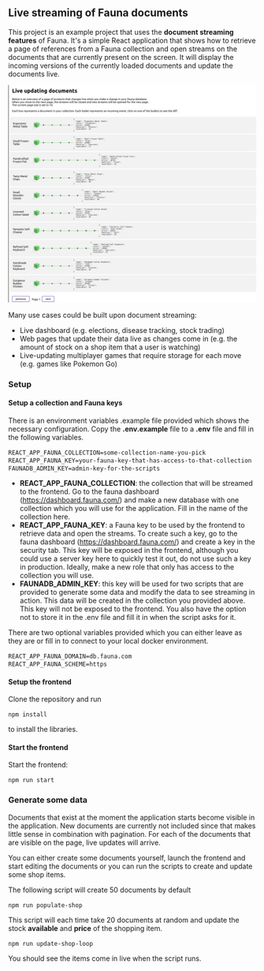 ## Live streaming of Fauna documents

This project is an example project that uses the **document streaming features** of Fauna. It's a simple React application that shows how to retrieve a page of references from a Fauna collection and open streams on the documents that are currently present on the screen. It will display the incoming versions of the currently loaded documents and update the documents live.

![alt text](https://github.com/fauna-brecht/fauna-streaming-example/blob/main/public/example.png?raw=true)

Many use cases could be built upon document streaming:

* Live dashboard (e.g. elections, disease tracking, stock trading)
* Web pages that update their data live as changes come in (e.g. the amount of stock on a shop item that a user is watching)
* Live-updating multiplayer games that require storage for each move (e.g. games like Pokemon Go)

### Setup

#### Setup a collection and Fauna keys

There is an environment variables .example file provided which shows the necessary configuration. Copy the **.env.example** file to a **.env** file and fill in the following variables.

```
REACT_APP_FAUNA_COLLECTION=some-collection-name-you-pick
REACT_APP_FAUNA_KEY=your-fauna-key-that-has-access-to-that-collection
FAUNADB_ADMIN_KEY=admin-key-for-the-scripts
```

- **REACT_APP_FAUNA_COLLECTION**: the collection that will be streamed to the frontend.  Go to the fauna dashboard (https://dashboard.fauna.com/) and make a new database with one collection which you will use for the application. Fill in the name of the collection here. 
- **REACT_APP_FAUNA_KEY**: a Fauna key to be used by the frontend to retrieve data and open the streams. To create such a key, go to the fauna dashboard (https://dashboard.fauna.com/) and create a key in the security tab. This key will be exposed in the frontend, although you could use a server key here to quickly test it out, do not use such a key in production. Ideally, make a new role that only has access to the collection you will use. 
- **FAUNADB_ADMIN_KEY**: this key will be used for two scripts that are provided to generate some data and modify the data to see streaming in action. This data will be created in the collection you provided above. This key will not be exposed to the frontend. You also have the option not to store it in the .env file and fill it in when the script asks for it. 

There are two optional variables provided which you can either leave as they are or fill in to connect to your local docker environment. 

```
REACT_APP_FAUNA_DOMAIN=db.fauna.com
REACT_APP_FAUNA_SCHEME=https
```

#### Setup the frontend

Clone the repository and run

```
npm install
```

to install the libraries.

#### Start the frontend

Start the frontend:  

```
npm run start
```

### Generate some data

Documents that exist at the moment the application starts become visible in the application. New documents are currently not included since that makes little sense in combination with pagination. For each of the documents that are visible on the page, live updates will arrive. 

You can either create some documents yourself, launch the frontend and start editing the documents or you can run the scripts to create and update some shop items.

The following script will create 50 documents by default

```
npm run populate-shop   
```

This script will each time take 20 documents at random and update the stock **available** and **price** of the shopping item.

```
npm run update-shop-loop
```

You should see the items come in live when the script runs. 
